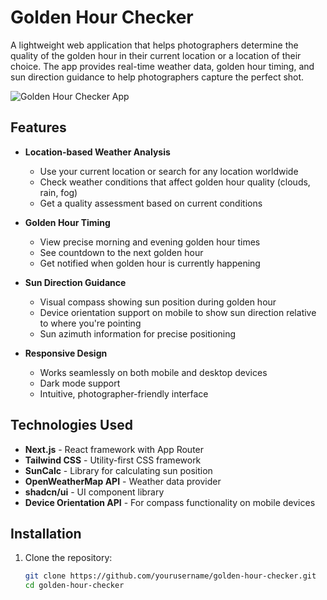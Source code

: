 # Golden Hour Checker

A lightweight web application that helps photographers determine the quality of the golden hour in their current location or a location of their choice. The app provides real-time weather data, golden hour timing, and sun direction guidance to help photographers capture the perfect shot.

![Golden Hour Checker App](https://placeholder.svg?height=400&width=800)

## Features

- **Location-based Weather Analysis**

  - Use your current location or search for any location worldwide
  - Check weather conditions that affect golden hour quality (clouds, rain, fog)
  - Get a quality assessment based on current conditions

- **Golden Hour Timing**

  - View precise morning and evening golden hour times
  - See countdown to the next golden hour
  - Get notified when golden hour is currently happening

- **Sun Direction Guidance**

  - Visual compass showing sun position during golden hour
  - Device orientation support on mobile to show sun direction relative to where you're pointing
  - Sun azimuth information for precise positioning

- **Responsive Design**
  - Works seamlessly on both mobile and desktop devices
  - Dark mode support
  - Intuitive, photographer-friendly interface

## Technologies Used

- **Next.js** - React framework with App Router
- **Tailwind CSS** - Utility-first CSS framework
- **SunCalc** - Library for calculating sun position
- **OpenWeatherMap API** - Weather data provider
- **shadcn/ui** - UI component library
- **Device Orientation API** - For compass functionality on mobile devices

## Installation

1. Clone the repository:
   ```bash
   git clone https://github.com/yourusername/golden-hour-checker.git
   cd golden-hour-checker
   ```

